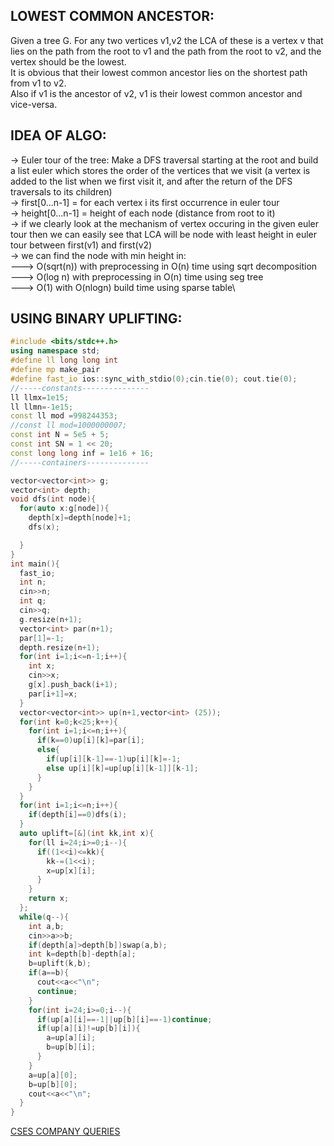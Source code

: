 **LOWEST COMMON ANCESTOR:**
---

Given a tree G.
For any two vertices v1,v2 the LCA of these is a vertex v that lies on the path from the root to v1 and the path from the root to v2, and the vertex should be the lowest.\
It is obvious that their lowest common ancestor lies on the shortest path from v1 to v2. \
Also if v1 is the ancestor of v2, v1 is their lowest common ancestor and vice-versa.

**IDEA OF ALGO:**
---

-> Euler tour of the tree: Make a DFS traversal starting at the root and build a list euler which stores the order of the vertices that we visit (a vertex is added to the list when we first visit it, and after the return of the DFS traversals to its children)\
-> first[0...n-1] = for each vertex i its first occurrence in euler tour\
-> height[0...n-1] = height of each node (distance from root to it) \
-> if we clearly look at the mechanism of vertex occuring in the given euler tour then we can easily see that LCA will be node with least height in euler tour between first(v1) and first(v2)\
-> we can find the node with min height in:\
---> O(sqrt(n)) with preprocessing in O(n) time using sqrt decomposition\
---> O(log n) with preprocessing in O(n) time using seg tree\
---> O(1) with O(nlogn) build time using sparse table\


**USING BINARY UPLIFTING:**
--

```cpp
#include <bits/stdc++.h>
using namespace std;
#define ll long long int
#define mp make_pair
#define fast_io ios::sync_with_stdio(0);cin.tie(0); cout.tie(0);
//-----constants---------------
ll llmx=1e15;
ll llmn=-1e15;
const ll mod =998244353;
//const ll mod=1000000007;
const int N = 5e5 + 5;
const int SN = 1 << 20;
const long long inf = 1e16 + 16;
//-----containers--------------

vector<vector<int>> g;
vector<int> depth;
void dfs(int node){
  for(auto x:g[node]){
    depth[x]=depth[node]+1;
    dfs(x);

  }
}
int main(){
  fast_io;
  int n;
  cin>>n;
  int q;
  cin>>q;
  g.resize(n+1);
  vector<int> par(n+1);
  par[1]=-1;
  depth.resize(n+1);
  for(int i=1;i<=n-1;i++){
    int x;
    cin>>x;
    g[x].push_back(i+1);
    par[i+1]=x;
  }
  vector<vector<int>> up(n+1,vector<int> (25));
  for(int k=0;k<25;k++){
    for(int i=1;i<=n;i++){
      if(k==0)up[i][k]=par[i];
      else{
        if(up[i][k-1]==-1)up[i][k]=-1;
        else up[i][k]=up[up[i][k-1]][k-1];
      }
    }
  }
  for(int i=1;i<=n;i++){
    if(depth[i]==0)dfs(i);
  }
  auto uplift=[&](int kk,int x){
    for(ll i=24;i>=0;i--){
      if((1<<i)<=kk){
        kk-=(1<<i);
        x=up[x][i];
      }
    }
    return x;
  };
  while(q--){
    int a,b;
    cin>>a>>b;
    if(depth[a]>depth[b])swap(a,b);
    int k=depth[b]-depth[a];
    b=uplift(k,b);
    if(a==b){
      cout<<a<<"\n";
      continue;
    }
    for(int i=24;i>=0;i--){
      if(up[a][i]==-1||up[b][i]==-1)continue;
      if(up[a][i]!=up[b][i]){
        a=up[a][i];
        b=up[b][i];
      }
    }
    a=up[a][0];
    b=up[b][0];
    cout<<a<<"\n";
  }
}

```
[CSES COMPANY QUERIES](https://cses.fi/problemset/task/1688)

